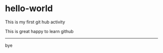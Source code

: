 # hello-world
This is my first git hub activity

This is great happy to learn github


--------------------


bye

